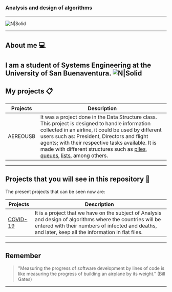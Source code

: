 ### Analysis and design of algorithms

---
![N|Solid](https://www.usbbog.edu.co/matlab/images/logo_acreditacion.png)

---

## About me 💻
I am a student of Systems Engineering at the University of San Buenaventura.
![N|Solid](https://i.pinimg.com/originals/e4/26/70/e426702edf874b181aced1e2fa5c6cde.gif)
---

## My projects 📋
| Projects | Description |
| --- | --- |
| AEREOUSB | It was a project done in the Data Structure class. This project is designed to handle information collected in an airline, it could be used by different users such as: President, Directors and flight agents; with their respective tasks available. It is made with different structures such as [piles](https://www.ciberaula.com/cursos/java/pilas_java.php), [queues](https://www.ciberaula.com/cursos/java/colas_java.php), [lists](https://www.ciberaula.com/cursos/java/listas_java.php), among others. |
---

## Projects that you will see in this repository 👀
The present projects that can be seen now are:

| Projects | Description |
| --- | --- |
| [COVID-19](https://gisanddata.maps.arcgis.com/apps/opsdashboard/index.html#/bda7594740fd40299423467b48e9ecf6) | It is a project that we have on the subject of Analysis and design of algorithms where the countries will be entered with their numbers of infected and deaths, and later, keep all the information in flat files. |
---

## Remember

> "Measuring the progress of software development by lines of code is like measuring the progress of building an airplane by its weight." (Bill Gates)
---
